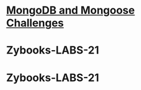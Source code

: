 # [MongoDB and Mongoose Challenges](https://www.freecodecamp.org/learn/apis-and-microservices/mongodb-and-mongoose/)
# Zybooks-LABS-21
# Zybooks-LABS-21
